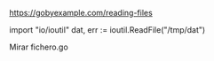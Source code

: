 https://gobyexample.com/reading-files


import "io/ioutil"
dat, err := ioutil.ReadFile("/tmp/dat")

Mirar fichero.go
